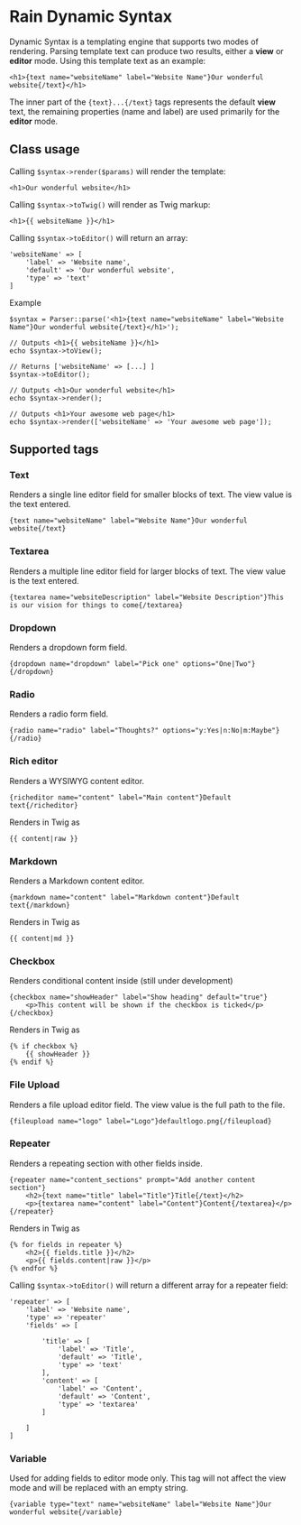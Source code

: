 # Rain Dynamic Syntax

Dynamic Syntax is a templating engine that supports two modes of rendering. Parsing template text can produce two results, either a **view** or **editor** mode. Using this template text as an example:

    <h1>{text name="websiteName" label="Website Name"}Our wonderful website{/text}</h1>

The inner part of the `{text}...{/text}` tags represents the default **view** text, the remaining properties (name and label) are used primarily for the **editor** mode.

## Class usage

Calling `$syntax->render($params)` will render the template:

    <h1>Our wonderful website</h1>

Calling `$syntax->toTwig()` will render as Twig markup:

    <h1>{{ websiteName }}</h1>

Calling `$syntax->toEditor()` will return an array:

    'websiteName' => [
        'label' => 'Website name',
        'default' => 'Our wonderful website',
        'type' => 'text'
    ]

Example

    $syntax = Parser::parse('<h1>{text name="websiteName" label="Website Name"}Our wonderful website{/text}</h1>');

    // Outputs <h1>{{ websiteName }}</h1>
    echo $syntax->toView();

    // Returns ['websiteName' => [...] ]
    $syntax->toEditor();

    // Outputs <h1>Our wonderful website</h1>
    echo $syntax->render();

    // Outputs <h1>Your awesome web page</h1>
    echo $syntax->render(['websiteName' => 'Your awesome web page']);

## Supported tags

### Text

Renders a single line editor field for smaller blocks of text. The view value is the text entered.

    {text name="websiteName" label="Website Name"}Our wonderful website{/text}

### Textarea

Renders a multiple line editor field for larger blocks of text. The view value is the text entered.

    {textarea name="websiteDescription" label="Website Description"}This is our vision for things to come{/textarea}

### Dropdown

Renders a dropdown form field.

    {dropdown name="dropdown" label="Pick one" options="One|Two"}{/dropdown}

### Radio

Renders a radio form field.

    {radio name="radio" label="Thoughts?" options="y:Yes|n:No|m:Maybe"}{/radio}

### Rich editor

Renders a WYSIWYG content editor.

    {richeditor name="content" label="Main content"}Default text{/richeditor}

Renders in Twig as

    {{ content|raw }}

### Markdown

Renders a Markdown content editor.

    {markdown name="content" label="Markdown content"}Default text{/markdown}

Renders in Twig as

    {{ content|md }}

### Checkbox

Renders conditional content inside (still under development)

    {checkbox name="showHeader" label="Show heading" default="true"}
        <p>This content will be shown if the checkbox is ticked</p>
    {/checkbox}

Renders in Twig as

    {% if checkbox %}
        {{ showHeader }}
    {% endif %}

### File Upload

Renders a file upload editor field. The view value is the full path to the file.

    {fileupload name="logo" label="Logo"}defaultlogo.png{/fileupload}

### Repeater

Renders a repeating section with other fields inside.

    {repeater name="content_sections" prompt="Add another content section"}
        <h2>{text name="title" label="Title"}Title{/text}</h2>
        <p>{textarea name="content" label="Content"}Content{/textarea}</p>
    {/repeater}

Renders in Twig as

    {% for fields in repeater %}
        <h2>{{ fields.title }}</h2>
        <p>{{ fields.content|raw }}</p>
    {% endfor %}

Calling `$syntax->toEditor()` will return a different array for a repeater field:

    'repeater' => [
        'label' => 'Website name',
        'type' => 'repeater'
        'fields' => [

            'title' => [
                'label' => 'Title',
                'default' => 'Title',
                'type' => 'text'
            ],
            'content' => [
                'label' => 'Content',
                'default' => 'Content',
                'type' => 'textarea'
            ]

        ]
    ]

### Variable

Used for adding fields to editor mode only. This tag will not affect the view mode and will be replaced with an empty string.

    {variable type="text" name="websiteName" label="Website Name"}Our wonderful website{/variable}
